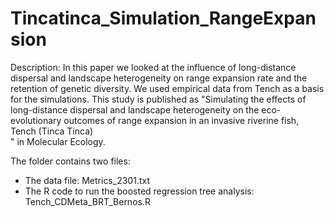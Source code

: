 # Tincatinca_Simulation_RangeExpansion

 Description: In this paper we looked at the influence of long-distance dispersal and landscape heterogeneity on range expansion rate and the retention of genetic diversity. 
 We used empirical data from Tench as a basis for the simulations. This study is published as "Simulating the effects of long-distance dispersal and landscape heterogeneity on the eco-evolutionary outcomes of range expansion in an invasive riverine fish, Tench (Tinca Tinca)  
 " in Molecular Ecology. 
 
 The folder contains two files: 
 - The data file: Metrics_2301.txt
 - The R code to run the boosted regression tree analysis: Tench_CDMeta_BRT_Bernos.R
